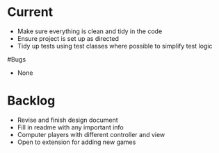 # Current

* Make sure everything is clean and tidy in the code
* Ensure project is set up as directed
* Tidy up tests using test classes where possible to simplify test logic

#Bugs

* None

# Backlog

* Revise and finish design document
* Fill in readme with any important info
* Computer players with different controller and view
* Open to extension for adding new games
